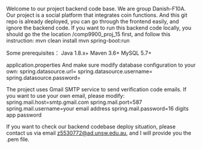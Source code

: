 Welcome to our project backend code base.
We are group Danish-F10A.
Our project is a social platform that integrates coin functions.
And this git repo is already deployed, you can go through the frontend easily, and ignore the backend code.
If you want to run this backend code locally, 
you should go the the location /comp9900_proj_15 first, and follow this instruction:
mvn clean install
mvn spring-boot:run

Some prerequisites：
Java 1.8.x+
Maven 3.6+
MySQL 5.7+

application.properties
And make sure modify database configuration to your own:
        spring.datasource.url=
        spring.datasource.username=
        spring.datasource.password=
        
The project uses Gmail SMTP service to send verification code emails. 
If you want to use your own email, please modify:
        spring.mail.host=smtp.gmail.com
        spring.mail.port=587
        spring.mail.username=your email address
        spring.mail.password=16 digits app password


If you want to check our backend codebase deploy situation, please contact us via email z5530772@ad.unsw.edu.au, and I will provide you the .pem file.
